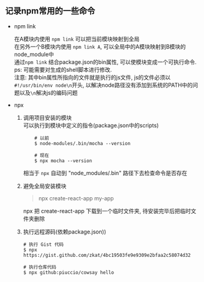 ## 记录npm常用的一些命令

- npm link        
  
    在A模块内使用 `npm link` 可以把当前模块映射到全局  
    在另外一个B模块内使用  `npm link A`, 可以全局中的A模块映射到B模块的node_module中  
    通过`npm link` 结合package.json的bin属性, 可以使模块变成一个可执行命令. ps: 可能需要对生成的shell脚本进行修改.  
    注意: 其中bin属性所指向的文件就是执行的js文件, js的文件必须以`#!/usr/bin/env node\n`开头, 以解决node路径没有添加到系统的PATH中的问题以及`\n`解决js的编码问题


- npx       
    1. 调用项目安装的模块       
        可以执行到模块中定义的指令(package.json中的scripts)      
        ```
            # 以前
            $ node-modules/.bin/mocha --version

            # 现在
            $ npx mocha --version
        ```
        相当于 `npx` 自动到 "node_modules/.bin" 路径下去检查命令是否存在    

    2.  避免全局安装模块    
    
        > npx create-react-app my-app      

        npx 把 create-react-app 下载到一个临时文件夹, 待安装完毕后把临时文件夹删除

    3. 执行远程源码(依赖package.json))
        ```
        # 执行 Gist 代码
        $ npx https://gist.github.com/zkat/4bc19503fe9e9309e2bfaa2c58074d32

        # 执行仓库代码
        $ npx github:piuccio/cowsay hello
        ```
